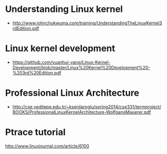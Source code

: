 # Understanding Linux kernel
* http://www.johnchukwuma.com/training/UnderstandingTheLinuxKernel3rdEdition.pdf

# Linux kernel development
* https://github.com/yuanhui-yang/Linux-Kernel-Development/blob/master/Linux%20Kernel%20Development%20-%203rd%20Edition.pdf

# Professional Linux Architecture 
* http://cse.yeditepe.edu.tr/~kserdaroglu/spring2014/cse331/termproject/BOOKS/ProfessionalLinuxKernelArchitecture-WolfgangMauerer.pdf

# Ptrace tutorial
http://www.linuxjournal.com/article/6100

